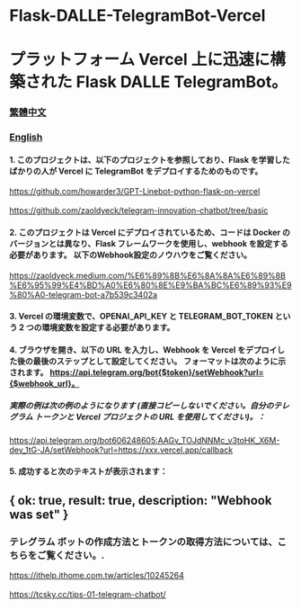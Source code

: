 # Flask-DALLE-TelegramBot-Vercel
# プラットフォーム Vercel 上に迅速に構築された Flask DALLE TelegramBot。


### [繁體中文](https://github.com/pyfbsdk59/Flask-DALLE-TelegramBot-Vercel/blob/main/README.md)
### [English](https://github.com/pyfbsdk59/Flask-DALLE-TelegramBot-Vercel/blob/main/README_en.md)


#### 1. このプロジェクトは、以下のプロジェクトを参照しており、Flask を学習したばかりの人が Vercel に TelegramBot をデプロイするためのものです。

https://github.com/howarder3/GPT-Linebot-python-flask-on-vercel<br><br>
https://github.com/zaoldyeck/telegram-innovation-chatbot/tree/basic

#### 2. このプロジェクトは Vercel にデプロイされているため、コードは Docker のバージョンとは異なり、Flask フレームワークを使用し、webhook を設定する必要があります。 以下のWebhook設定のノウハウをご覧ください。

https://zaoldyeck.medium.com/%E6%89%8B%E6%8A%8A%E6%89%8B%E6%95%99%E4%BD%A0%E6%80%8E%E9%BA%BC%E6%89%93%E9%80%A0-telegram-bot-a7b539c3402a

#### 3. Vercel の環境変数で、OPENAI_API_KEY と TELEGRAM_BOT_TOKEN という 2 つの環境変数を設定する必要があります。

#### 4. ブラウザを開き、以下の URL を入力し、Webhook を Vercel をデプロイした後の最後のステップとして設定してください。 フォーマットは次のように示されます。 https://api.telegram.org/bot{$token}/setWebhook?url={$webhook_url}。

##### 実際の例は次の例のようになります (直接コピーしないでください。自分のテレグラム トークンと Vercel プロジェクトの URL を使用してください)。：


https://api.telegram.org/bot606248605:AAGv_TOJdNNMc_v3toHK_X6M-dev_1tG-JA/setWebhook?url=https://xxx.vercel.app/callback


#### 5. 成功すると次のテキストが表示されます：

{
  ok: true,
  result: true,
  description: "Webhook was set"
}
------
### テレグラム ボットの作成方法とトークンの取得方法については、こちらをご覧ください。. 
https://ithelp.ithome.com.tw/articles/10245264<br><br>
https://tcsky.cc/tips-01-telegram-chatbot/

